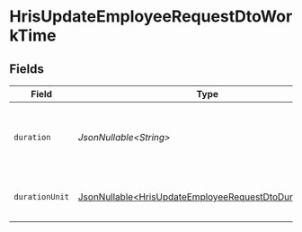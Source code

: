 # HrisUpdateEmployeeRequestDtoWorkTime


## Fields

| Field                                                                                                                          | Type                                                                                                                           | Required                                                                                                                       | Description                                                                                                                    | Example                                                                                                                        |
| ------------------------------------------------------------------------------------------------------------------------------ | ------------------------------------------------------------------------------------------------------------------------------ | ------------------------------------------------------------------------------------------------------------------------------ | ------------------------------------------------------------------------------------------------------------------------------ | ------------------------------------------------------------------------------------------------------------------------------ |
| `duration`                                                                                                                     | *JsonNullable\<String>*                                                                                                        | :heavy_minus_sign:                                                                                                             | The work time duration in ISO 8601 duration format                                                                             | P0Y0M0DT8H0M0S                                                                                                                 |
| `durationUnit`                                                                                                                 | [JsonNullable\<HrisUpdateEmployeeRequestDtoDurationUnit>](../../models/components/HrisUpdateEmployeeRequestDtoDurationUnit.md) | :heavy_minus_sign:                                                                                                             | The duration unit of the work time                                                                                             | month                                                                                                                          |